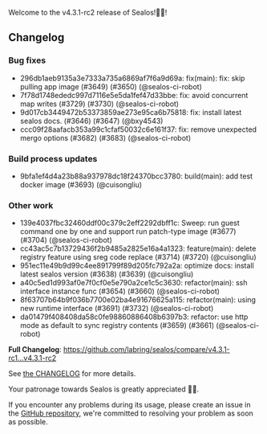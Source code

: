 Welcome to the v4.3.1-rc2 release of Sealos!🎉🎉!



## Changelog
### Bug fixes
* 296db1aeb9135a3e7333a735a6869af7f6a9d69a: fix(main): fix: skip pulling app image (#3649) (#3650) (@sealos-ci-robot)
* 7f78d1748ededc997d7116e5e5da1fef47d33bbe: fix: avoid concurrent map writes (#3729) (#3730) (@sealos-ci-robot)
* 9d017cb3449472b53373859ae273e95ca6b75818: fix: install latest sealos docs. (#3646) (#3647) (@bxy4543)
* ccc09f28aafacb353a99c1cfaf50032c6e161f37: fix: remove unexpected mergo options (#3682) (#3683) (@sealos-ci-robot)
### Build process updates
* 9bfa1ef4d4a23b88a937978dc18f24370bcc3780: build(main): add test docker image (#3693) (@cuisongliu)
### Other work
* 139e4037fbc32460ddf00c379c2eff2292dbff1c: Sweep: run guest command one by one and support run patch-type image (#3677) (#3704) (@sealos-ci-robot)
* cc43ac5c7b13729436f2b9485a2825e16a4a1323: feature(main): delete registry feature using sreg code replace (#3714) (#3720) (@cuisongliu)
* 951ec11e49b9d99c4ee891799f89d205fc792a2a: optimize docs: install latest sealos version (#3638) (#3639) (@cuisongliu)
* a40c5ed1d993af0e7f0cf0e5e790a2ce1c5c3630: refactor(main): ssh interface instance func (#3654) (#3660) (@sealos-ci-robot)
* 8f63707b64b9f036b7700e02ba4e91676625a115: refactor(main): using new runtime interface (#3691) (#3732) (@sealos-ci-robot)
* da01479f408408da58c0fe98860886408b6397b3: refactor: use http mode as default to sync registry contents (#3659) (#3661) (@sealos-ci-robot)

**Full Changelog**: https://github.com/labring/sealos/compare/v4.3.1-rc1...v4.3.1-rc2

See [the CHANGELOG](https://github.com/labring/sealos/blob/main/CHANGELOG/CHANGELOG.md) for more details.

Your patronage towards Sealos is greatly appreciated 🎉🎉.

If you encounter any problems during its usage, please create an issue in the [GitHub repository](https://github.com/labring/sealos), we're committed to resolving your problem as soon as possible.
